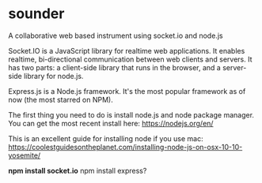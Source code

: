# sounder
A collaborative web based instrument using socket.io and node.js

Socket.IO is a JavaScript library for realtime web applications. It enables realtime, bi-directional communication between web clients and servers. It has two parts: a client-side library that runs in the browser, and a server-side library for node.js.

Express.js is a Node.js framework. It's the most popular framework as of now (the most starred on NPM).


The first thing you need to do is install node.js and node package manager.
You can get the most recent install here: https://nodejs.org/en/

This is an excellent guide for installing node if you use mac: https://coolestguidesontheplanet.com/installing-node-js-on-osx-10-10-yosemite/


****npm install socket.io****
npm install express?
